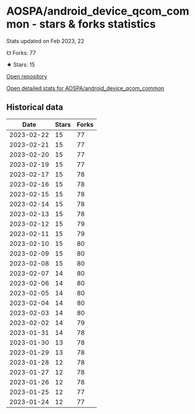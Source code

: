 # AOSPA/android_device_qcom_common - stars & forks statistics

Stats updated on Feb 2023, 22

☋ Forks: 77

★ Stars: 15

[Open repository](https://github.com/AOSPA/android_device_qcom_common)

[Open detailed stats for AOSPA/android_device_qcom_common](https://reviewgithub.com/rep/AOSPA/android_device_qcom_common)

## Historical data
| Date | Stars | Forks |
|------|-------|-------|
| 2023-02-22 | 15 | 77 | 
| 2023-02-21 | 15 | 77 | 
| 2023-02-20 | 15 | 77 | 
| 2023-02-19 | 15 | 77 | 
| 2023-02-17 | 15 | 78 | 
| 2023-02-16 | 15 | 78 | 
| 2023-02-15 | 15 | 78 | 
| 2023-02-14 | 15 | 78 | 
| 2023-02-13 | 15 | 78 | 
| 2023-02-12 | 15 | 79 | 
| 2023-02-11 | 15 | 79 | 
| 2023-02-10 | 15 | 80 | 
| 2023-02-09 | 15 | 80 | 
| 2023-02-08 | 15 | 80 | 
| 2023-02-07 | 14 | 80 | 
| 2023-02-06 | 14 | 80 | 
| 2023-02-05 | 14 | 80 | 
| 2023-02-04 | 14 | 80 | 
| 2023-02-03 | 14 | 80 | 
| 2023-02-02 | 14 | 79 | 
| 2023-01-31 | 14 | 78 | 
| 2023-01-30 | 13 | 78 | 
| 2023-01-29 | 13 | 78 | 
| 2023-01-28 | 12 | 78 | 
| 2023-01-27 | 12 | 78 | 
| 2023-01-26 | 12 | 78 | 
| 2023-01-25 | 12 | 77 | 
| 2023-01-24 | 12 | 77 | 

